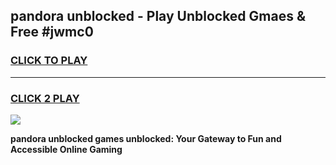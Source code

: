 
## pandora unblocked - Play Unblocked Gmaes & Free #jwmc0
<h3>
<a href="https://news.freeplayer.one?title=pandora_unblocked&ref=03M">CLICK TO PLAY</a></h3>
<hr>

<h3>
<a href="https://news.freeplayer.one?title=pandora_unblocked&ref=03M">CLICK 2 PLAY</a>
  
</h3>

<a href="https://news.freeplayer.one?title=pandora_unblocked&ref=03M"><img src="https://clearcache.store/games.png"></a>


**pandora unblocked games unblocked: Your Gateway to Fun and Accessible Online Gaming**
